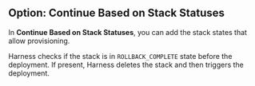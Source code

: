 ## Option: Continue Based on Stack Statuses

In **Continue Based on Stack Statuses**, you can add the stack states that allow provisioning.

Harness checks if the stack is in `ROLLBACK_COMPLETE` state before the deployment. If present, Harness deletes the stack and then triggers the deployment.
